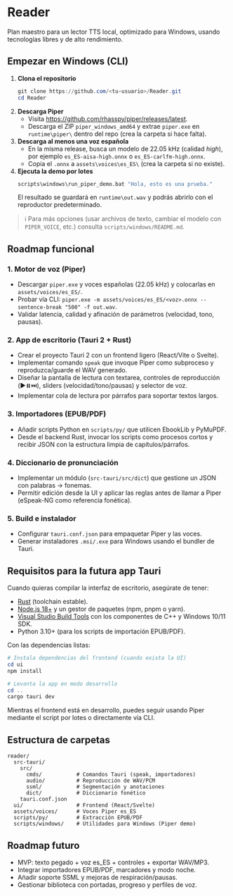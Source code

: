 # Reader

Plan maestro para un lector TTS local, optimizado para Windows, usando
tecnologías libres y de alto rendimiento.

## Empezar en Windows (CLI)

1. **Clona el repositorio**
   ```powershell
   git clone https://github.com/<tu-usuario>/Reader.git
   cd Reader
   ```
2. **Descarga Piper**
   - Visita <https://github.com/rhasspy/piper/releases/latest>.
   - Descarga el ZIP `piper_windows_amd64` y extrae `piper.exe` en
     `runtime\piper\` dentro del repo (crea la carpeta si hace falta).
3. **Descarga al menos una voz española**
   - En la misma release, busca un modelo de 22.05 kHz (calidad *high*), por
     ejemplo `es_ES-aisa-high.onnx` o `es_ES-carlfm-high.onnx`.
   - Copia el `.onnx` a `assets\voices\es_ES\` (crea la carpeta si no existe).
4. **Ejecuta la demo por lotes**
   ```bat
   scripts\windows\run_piper_demo.bat "Hola, esto es una prueba."
   ```
   El resultado se guardará en `runtime\out.wav` y podrás abrirlo con el
   reproductor predeterminado.

> ℹ️  Para más opciones (usar archivos de texto, cambiar el modelo con
> `PIPER_VOICE`, etc.) consulta `scripts/windows/README.md`.

## Roadmap funcional

### 1. Motor de voz (Piper)
- Descargar `piper.exe` y voces españolas (22.05 kHz) y colocarlas en
  `assets/voices/es_ES/`.
- Probar vía CLI: `piper.exe -m assets/voices/es_ES/<voz>.onnx --sentence-break "500" -f out.wav`.
- Validar latencia, calidad y afinación de parámetros (velocidad, tono,
  pausas).

### 2. App de escritorio (Tauri 2 + Rust)
- Crear el proyecto Tauri 2 con un frontend ligero (React/Vite o Svelte).
- Implementar comando `speak` que invoque Piper como subproceso y
  reproduzca/guarde el WAV generado.
- Diseñar la pantalla de lectura con textarea, controles de reproducción
  (▶️⏸️⏭️), sliders (velocidad/tono/pausas) y selector de voz.
- Implementar cola de lectura por párrafos para soportar textos largos.

### 3. Importadores (EPUB/PDF)
- Añadir scripts Python en `scripts/py/` que utilicen EbookLib y PyMuPDF.
- Desde el backend Rust, invocar los scripts como procesos cortos y
  recibir JSON con la estructura limpia de capítulos/párrafos.

### 4. Diccionario de pronunciación
- Implementar un módulo (`src-tauri/src/dict`) que gestione un JSON con
  palabras → fonemas.
- Permitir edición desde la UI y aplicar las reglas antes de llamar a
  Piper (eSpeak-NG como referencia fonética).

### 5. Build e instalador
- Configurar `tauri.conf.json` para empaquetar Piper y las voces.
- Generar instaladores `.msi/.exe` para Windows usando el bundler de
  Tauri.

## Requisitos para la futura app Tauri

Cuando quieras compilar la interfaz de escritorio, asegúrate de tener:

- [Rust](https://www.rust-lang.org/tools/install) (toolchain estable).
- [Node.js 18+](https://nodejs.org/) y un gestor de paquetes (npm, pnpm o yarn).
- [Visual Studio Build Tools](https://visualstudio.microsoft.com/visual-cpp-build-tools/)
  con los componentes de C++ y Windows 10/11 SDK.
- Python 3.10+ (para los scripts de importación EPUB/PDF).

Con las dependencias listas:

```powershell
# Instala dependencias del frontend (cuando exista la UI)
cd ui
npm install

# Levanta la app en modo desarrollo
cd ..
cargo tauri dev
```

Mientras el frontend está en desarrollo, puedes seguir usando Piper mediante
el script por lotes o directamente vía CLI.

## Estructura de carpetas
```
reader/
  src-tauri/
    src/
      cmds/           # Comandos Tauri (speak, importadores)
      audio/          # Reproducción de WAV/PCM
      ssml/           # Segmentación y anotaciones
      dict/           # Diccionario fonético
    tauri.conf.json
  ui/                 # Frontend (React/Svelte)
  assets/voices/      # Voces Piper es_ES
  scripts/py/         # Extracción EPUB/PDF
  scripts/windows/    # Utilidades para Windows (Piper demo)
```

## Roadmap futuro
- MVP: texto pegado + voz es_ES + controles + exportar WAV/MP3.
- Integrar importadores EPUB/PDF, marcadores y modo noche.
- Añadir soporte SSML y mejoras de respiración/pausas.
- Gestionar biblioteca con portadas, progreso y perfiles de voz.
